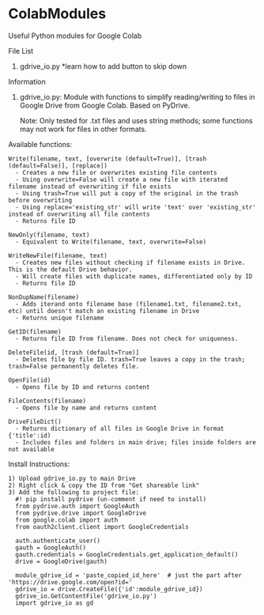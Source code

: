 # ColabModules
Useful Python modules for Google Colab

File List
1. gdrive_io.py   *learn how to add button to skip down

Information
1.  gdrive_io.py: 
    Module with functions to simplify reading/writing to files in Google Drive from Google Colab. Based on PyDrive. 

    Note: Only tested for .txt files and uses string methods; some functions may not work for files in other formats.

Available functions:

    Write(filename, text, [overwrite (default=True)], [trash (default=False)], [replace])
      - Creates a new file or overwrites existing file contents
      - Using overwrite=False will create a new file with iterated filename instead of overwriting if file exists
      - Using trash=True will put a copy of the original in the trash before overwriting
      - Using replace='existing_str' will write 'text' over 'existing_str' instead of overwriting all file contents
      - Returns file ID
    
    NewOnly(filename, text)
      - Equivalent to Write(filename, text, overwrite=False)
    
    WriteNewFile(filename, text)
      - Creates new files without checking if filename exists in Drive. This is the default Drive behavior.
      - Will create files with duplicate names, differentiated only by ID
      - Returns file ID
    
    NonDupName(filename)
      - Adds iterand onto filename base (filename1.txt, filename2.txt, etc) until doesn't match an existing filename in Drive
      - Returns unique filename
    
    GetID(filename)
      - Returns file ID from filename. Does not check for uniqueness.
    
    DeleteFile(id, [trash (default=True)]
      - Deletes file by file ID. trash=True leaves a copy in the trash; trash=False permanently deletes file.
    
    OpenFile(id)
      - Opens file by ID and returns content
      
    FileContents(filename)
      - Opens file by name and returns content
    
    DriveFileDict()
      - Returns dictionary of all files in Google Drive in format {'title':id)
      - Includes files and folders in main drive; files inside folders are not available
    
Install Instructions:

    1) Upload gdrive_io.py to main Drive
    2) Right click & copy the ID from "Get shareable link"
    3) Add the following to project file:
      #! pip install pydrive (un-comment if need to install)
      from pydrive.auth import GoogleAuth
      from pydrive.drive import GoogleDrive
      from google.colab import auth
      from oauth2client.client import GoogleCredentials

      auth.authenticate_user()
      gauth = GoogleAuth()
      gauth.credentials = GoogleCredentials.get_application_default()
      drive = GoogleDrive(gauth)

      module_gdrive_id = 'paste_copied_id_here'  # just the part after 'https://drive.google.com/open?id='
      gdrive_io = drive.CreateFile({'id':module_gdrive_id})
      gdrive_io.GetContentFile('gdrive_io.py')
      import gdrive_io as gd
      
 
